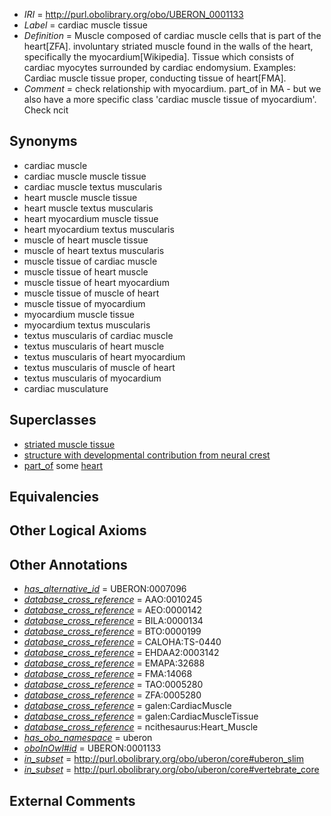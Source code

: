  * *IRI* = http://purl.obolibrary.org/obo/UBERON_0001133
 * *Label* = cardiac muscle tissue
 * *Definition* = Muscle composed of cardiac muscle cells that is part of the heart[ZFA]. involuntary striated muscle found in the walls of the heart, specifically the myocardium[Wikipedia]. Tissue which consists of cardiac myocytes surrounded by cardiac endomysium. Examples: Cardiac muscle tissue proper, conducting tissue of heart[FMA].
 * *Comment* = check relationship with myocardium. part_of in MA - but we also have a more specific class 'cardiac muscle tissue of myocardium'. Check ncit

## Synonyms

 * cardiac muscle
 * cardiac muscle muscle tissue
 * cardiac muscle textus muscularis
 * heart muscle muscle tissue
 * heart muscle textus muscularis
 * heart myocardium muscle tissue
 * heart myocardium textus muscularis
 * muscle of heart muscle tissue
 * muscle of heart textus muscularis
 * muscle tissue of cardiac muscle
 * muscle tissue of heart muscle
 * muscle tissue of heart myocardium
 * muscle tissue of muscle of heart
 * muscle tissue of myocardium
 * myocardium muscle tissue
 * myocardium textus muscularis
 * textus muscularis of cardiac muscle
 * textus muscularis of heart muscle
 * textus muscularis of heart myocardium
 * textus muscularis of muscle of heart
 * textus muscularis of myocardium
 * cardiac musculature

## Superclasses

 * [striated muscle tissue](../../UBERON/36/UBERON_0002036.md)
 * [structure with developmental contribution from neural crest](../../UBERON/14/UBERON_0010314.md)
 * [part_of](../../BFO/50/BFO_0000050.md) some [heart](../../UBERON/48/UBERON_0000948.md)

## Equivalencies


## Other Logical Axioms


## Other Annotations

 * *[has_alternative_id](../../Id/oboInOwl#hasAlternativeId.md)* = UBERON:0007096
 * *[database_cross_reference](../../ef/oboInOwl#hasDbXref.md)* = AAO:0010245
 * *[database_cross_reference](../../ef/oboInOwl#hasDbXref.md)* = AEO:0000142
 * *[database_cross_reference](../../ef/oboInOwl#hasDbXref.md)* = BILA:0000134
 * *[database_cross_reference](../../ef/oboInOwl#hasDbXref.md)* = BTO:0000199
 * *[database_cross_reference](../../ef/oboInOwl#hasDbXref.md)* = CALOHA:TS-0440
 * *[database_cross_reference](../../ef/oboInOwl#hasDbXref.md)* = EHDAA2:0003142
 * *[database_cross_reference](../../ef/oboInOwl#hasDbXref.md)* = EMAPA:32688
 * *[database_cross_reference](../../ef/oboInOwl#hasDbXref.md)* = FMA:14068
 * *[database_cross_reference](../../ef/oboInOwl#hasDbXref.md)* = TAO:0005280
 * *[database_cross_reference](../../ef/oboInOwl#hasDbXref.md)* = ZFA:0005280
 * *[database_cross_reference](../../ef/oboInOwl#hasDbXref.md)* = galen:CardiacMuscle
 * *[database_cross_reference](../../ef/oboInOwl#hasDbXref.md)* = galen:CardiacMuscleTissue
 * *[database_cross_reference](../../ef/oboInOwl#hasDbXref.md)* = ncithesaurus:Heart_Muscle
 * *[has_obo_namespace](../../ce/oboInOwl#hasOBONamespace.md)* = uberon
 * *[oboInOwl#id](../../id/oboInOwl#id.md)* = UBERON:0001133
 * *[in_subset](../../et/oboInOwl#inSubset.md)* = http://purl.obolibrary.org/obo/uberon/core#uberon_slim
 * *[in_subset](../../et/oboInOwl#inSubset.md)* = http://purl.obolibrary.org/obo/uberon/core#vertebrate_core

## External Comments

